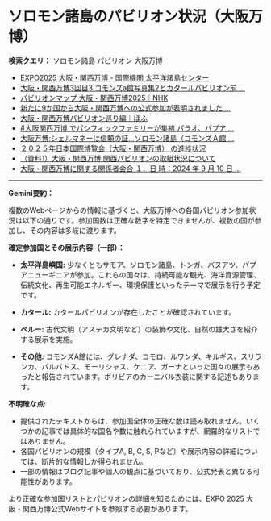 # ソロモン諸島のパビリオン状況（大阪万博）

**検索クエリ：** ソロモン諸島 パビリオン 大阪万博

- [EXPO2025 大阪・関西万博 - 国際機関 太平洋諸島センター](https://pic.or.jp/featured_word/10255/)
- [大阪・関西万博3回目3 コモンズa館写真集2とカタールパビリオン前 ...](https://ameblo.jp/bomuu/entry-12895014892.html)
- [パビリオンマップ 大阪・関西万博2025｜NHK](https://www3.nhk.or.jp/news/special/osaka_expo/pavilion/)
- [新たに9か国から大阪・関西万博への公式参加が表明されました ...](https://www.expo2025.or.jp/news/news-20220531-01/)
- [大阪・関西万博パビリオン巡り編｜ほふ](https://note.com/matugeya/n/nedf39f8182d6)
- [#大阪関西万博 でパシフィックファミリーが集結 パラオ、パプア ...](https://www.instagram.com/p/DLBl9BHzbct/)
- [大阪万博:シェルマネーは信頼の証…ソロモン諸島（コモンズＡ館 ...](https://www.yomiuri.co.jp/expo2025/now/20250523-OYO1T50009/)
- [２０２５年日本国際博覧会（大阪・関西万博） の進捗状況](https://www.cas.go.jp/jp/seisaku/expo_suisin_honbu/kankei_renraku/dai5/siryou1.pdf)
- [（資料1）大阪・関西万博 関西パビリオンの取組状況について](https://www.kouiki-kansai.jp/material/files/group/3/1-170shiryo1.pdf)
- [大阪・関西万博に関する関係者会合 １．日 時：2024 年 9 月 10 日 ...](https://www.cas.go.jp/jp/seisaku/osaka_kansai_banpaku/pdf/r60910_siryou1.pdf)


---

**Gemini要約：**

複数のWebページからの情報に基づくと、大阪万博への各国パビリオン参加状況は以下の通りです。参加国数は正確な数字を特定できませんが、複数の国が参加し、その内容は多岐に渡ります。

**確定参加国とその展示内容（一部）：**

* **太平洋島嶼国:**  少なくともサモア、ソロモン諸島、トンガ、バヌアツ、パプアニューギニアが参加。これらの国々は、持続可能な観光、海洋資源管理、伝統文化、再生可能エネルギー、環境保護といったテーマで展示を行う予定です。

* **カタール:** カタールパビリオンが存在したことが確認されています。

* **ペルー:** 古代文明（アステカ文明など）の装飾や文化、自然の雄大さを紹介する展示を実施。

* **その他:**  コモンズA館には、グレナダ、コモロ、ルワンダ、キルギス、スリランカ、バルバドス、モーリシャス、ケニア、ガーナといった国々の展示もあったと報告されています。ボリビアのカーニバル衣装に関する記述もあります。


**不明確な点:**

* 提供されたテキストからは、参加国全体の正確な数は読み取れません。いくつかの記事では具体的な国名や数に触れられていますが、網羅的なリストではありません。
* 各国パビリオンの規模（タイプA, B, C, S, Pなど）や展示内容の詳細については、断片的な情報しか得られません。
* 一部の情報はブログ記事や個人の観点に基づいており、公式発表と異なる可能性があります。


より正確な参加国リストとパビリオンの詳細を知るためには、EXPO 2025 大阪・関西万博公式Webサイトを参照する必要があります。

